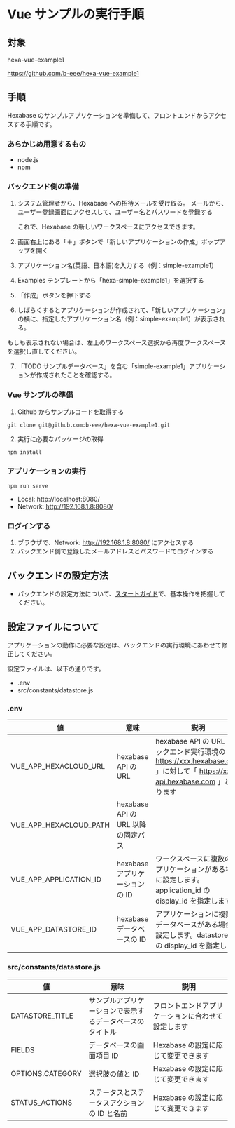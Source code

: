 # Vue サンプルの実行手順

## 対象

hexa-vue-example1

https://github.com/b-eee/hexa-vue-example1

## 手順

Hexabase のサンプルアプリケーションを準備して、フロントエンドからアクセスする手順です。

### あらかじめ用意するもの

- node.js
- npm

### バックエンド側の準備

1. システム管理者から、Hexabase への招待メールを受け取る。
   メールから、ユーザー登録画面にアクセスして、ユーザー名とパスワードを登録する

   これで、Hexabase の新しいワークスペースにアクセスできます。

2. 画面右上にある「＋」ボタンで「新しいアプリケーションの作成」ポップアップを開く

3. アプリケーション名(英語、日本語)を入力する（例：simple-example1）
4. Examples テンプレートから「hexa-simple-example1」を選択する
5. 「作成」ボタンを押下する

6. しばらくするとアプリケーションが作成されて、「新しいアプリケーション」の横に、指定したアプリケーション名（例：simple-example1）が表示される。

もしも表示されない場合は、左上のワークスペース選択から再度ワークスペースを選択し直してください。

7. 「TODO サンプルデータベース」を含む「simple-example1」アプリケーションが作成されたことを確認する。

### Vue サンプルの準備

1. Github からサンプルコードを取得する

```
git clone git@github.com:b-eee/hexa-vue-example1.git
```

2. 実行に必要なパッケージの取得

```
npm install
```

### アプリケーションの実行

```
npm run serve
```

- Local: http://localhost:8080/
- Network: http://192.168.1.8:8080/

### ログインする

1. ブラウザで、Network: http://192.168.1.8:8080/ にアクセスする
2. バックエンド側で登録したメールアドレスとパスワードでログインする

## バックエンドの設定方法

- バックエンドの設定方法について、[スタートガイド](https://docs.hexabase.com/starter_guide/ja)で、基本操作を把握してください。

## 設定ファイルについて

アプリケーションの動作に必要な設定は、バックエンドの実行環境にあわせて修正してください。

設定ファイルは、以下の通りです。

- .env
- src/constants/datastore.js

### .env

| 値                     | 意味                               | 説明                                                                                                                          |
| ---------------------- | ---------------------------------- | ----------------------------------------------------------------------------------------------------------------------------- |
| VUE_APP_HEXACLOUD_URL  | hexabase API の URL                | hexabase API の URL：バックエンド実行環境の「 https://xxx.hexabase.com 」に対して「 https://xxx-api.hexabase.com 」となります |
| VUE_APP_HEXACLOUD_PATH | hexabase API の URL 以降の固定パス |
| VUE_APP_APPLICATION_ID | hexabase アプリケーションの ID     | ワークスペースに複数のアプリケーションがある場合に設定します。application_id の display_id を指定します                       |
| VUE_APP_DATASTORE_ID   | hexabase データベースの ID         | アプリケーションに複数のデータベースがある場合に設定します。datastore_id の display_id を指定します                           |

### src/constants/datastore.js

| 値               | 意味                                                     | 説明                                               |
| ---------------- | -------------------------------------------------------- | -------------------------------------------------- |
| DATASTORE_TITLE  | サンプルアプリケーションで表示するデータベースのタイトル | フロントエンドアプリケーションに合わせて設定します |
| FIELDS           | データベースの画面項目 ID                                | Hexabase の設定に応じて変更できます                |
| OPTIONS.CATEGORY | 選択肢の値と ID                                          | Hexabase の設定に応じて変更できます                |
| STATUS_ACTIONS   | ステータスとステータスアクションの ID と名前             | Hexabase の設定に応じて変更できます                |
